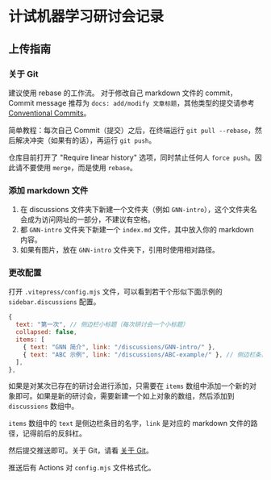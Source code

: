 # 计试机器学习研讨会记录

## 上传指南

### 关于 Git

建议使用 rebase 的工作流。 对于修改自己 markdown 文件的 commit，Commit message 推荐为 `docs: add/modify 文章标题`，其他类型的提交请参考 [Conventional Commits](https://www.conventionalcommits.org/zh-hans/v1.0.0/)。

简单教程：每次自己 Commit（提交）之后，在终端运行 `git pull --rebase`，然后解决冲突（如果有的话），再运行 `git push`。

仓库目前打开了 "Require linear history" 选项，同时禁止任何人 `force push`。因此请不要使用 `merge`，而是使用 `rebase`。

### 添加 markdown 文件

1. 在 discussions 文件夹下新建一个文件夹（例如 `GNN-intro`），这个文件夹名会成为访问网址的一部分，不建议有空格。
2. 都 `GNN-intro` 文件夹下新建一个 `index.md` 文件，其中放入你的 markdown 内容。
3. 如果有图片，放在 `GNN-intro` 文件夹下，引用时使用相对路径。

### 更改配置

打开 `.vitepress/config.mjs` 文件，可以看到若干个形似下面示例的 `sidebar.discussions` 配置。

```javascript
{
  text: "第一次", // 侧边栏小标题（每次研讨会一个小标题）
  collapsed: false,
  items: [
    { text: "GNN 简介", link: "/discussions/GNN-intro/" },
    { text: "ABC 示例", link: "/discussions/ABC-example/" }, // 侧边栏条目
  ],
},
```

如果是对某次已存在的研讨会进行添加，只需要在 `items` 数组中添加一个新的对象即可。如果是新的研讨会，需要新建一个如上对象的数组，然后添加到 `discussions` 数组中。

`items` 数组中的 `text` 是侧边栏条目的名字，`link` 是对应的 markdown 文件的路径，记得前后的反斜杠。

然后提交推送即可。关于 Git，请看 [关于 Git](#关于-git)。

推送后有 Actions 对 `config.mjs` 文件格式化。
